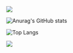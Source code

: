 <img src="https://capsule-render.vercel.app/api?type=waving&color=auto&height=200&section=header&text=Ihyeon%20Github&fontSize=90" />

![Anurag's GitHub stats](https://github-readme-stats.vercel.app/api?username=Ihyeon&show_icons=true&theme=radical)

![Top Langs](https://github-readme-stats.vercel.app/api/top-langs/?username=Ihyeon)

<img src="https://capsule-render.vercel.app/api?type=모양&color=색상코드&height=높이&section=footer&text=텍스트&fontSize=텍스트크기" />
